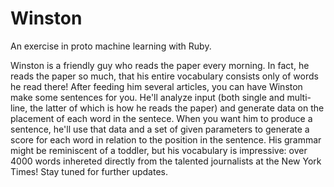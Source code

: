 # Winston
An exercise in proto machine learning with Ruby.

Winston is a friendly guy who reads the paper every morning.  In fact, he reads the paper so much, that his entire vocabulary consists only of words he read there! After feeding him several articles, you can have Winston make some sentences for you. He'll analyze input (both single and multi-line, the latter of which is how he reads the paper) and generate data on the placement of each word in the sentece.  When you want him to produce a sentence, he'll use that data and a set of given parameters to generate a score for each word in relation to the position in the sentence. His grammar might be reminiscent of a toddler, but his vocabulary is impressive: over 4000 words inhereted directly from the talented journalists at the New York Times! Stay tuned for further updates.
